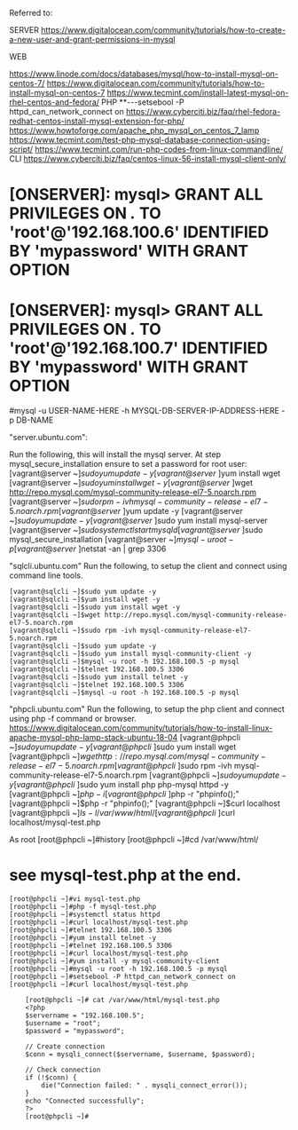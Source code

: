 Referred to:

SERVER
https://www.digitalocean.com/community/tutorials/how-to-create-a-new-user-and-grant-permissions-in-mysql

WEB










https://www.linode.com/docs/databases/mysql/how-to-install-mysql-on-centos-7/
https://www.digitalocean.com/community/tutorials/how-to-install-mysql-on-centos-7
https://www.tecmint.com/install-latest-mysql-on-rhel-centos-and-fedora/
PHP
**---setsebool -P httpd_can_network_connect on
https://www.cyberciti.biz/faq/rhel-fedora-redhat-centos-install-mysql-extension-for-php/
https://www.howtoforge.com/apache_php_mysql_on_centos_7_lamp
https://www.tecmint.com/test-php-mysql-database-connection-using-script/
https://www.tecmint.com/run-php-codes-from-linux-commandline/
CLI
https://www.cyberciti.biz/faq/centos-linux-56-install-mysql-client-only/
# [ONSERVER]: mysql> GRANT ALL PRIVILEGES ON *.* TO 'root'@'192.168.100.6' IDENTIFIED BY 'mypassword' WITH GRANT OPTION
# [ONSERVER]: mysql> GRANT ALL PRIVILEGES ON *.* TO 'root'@'192.168.100.7' IDENTIFIED BY 'mypassword' WITH GRANT OPTION
#mysql -u USER-NAME-HERE -h MYSQL-DB-SERVER-IP-ADDRESS-HERE -p DB-NAME




"server.ubuntu.com":

Run the following, this will install the mysql server. At step mysql_secure_installation ensure to set a password for root user:
    [vagrant@server ~]$sudo yum update -y
    [vagrant@server ~]$yum install wget
    [vagrant@server ~]$sudo yum install wget -y
    [vagrant@server ~]$wget http://repo.mysql.com/mysql-community-release-el7-5.noarch.rpm
    [vagrant@server ~]$sudo rpm -ivh mysql-community-release-el7-5.noarch.rpm
    [vagrant@server ~]$yum update -y
    [vagrant@server ~]$sudo yum update -y
    [vagrant@server ~]$sudo yum install mysql-server
    [vagrant@server ~]$sudo systemctl start mysqld
    [vagrant@server ~]$sudo mysql_secure_installation
    [vagrant@server ~]$mysql -u root -p
    [vagrant@server ~]$netstat -an | grep 3306


"sqlcli.ubuntu.com"
Run the following, to setup the client and connect using command line tools.

    [vagrant@sqlcli ~]$sudo yum update -y
    [vagrant@sqlcli ~]$yum install wget -y
    [vagrant@sqlcli ~]$sudo yum install wget -y
    [vagrant@sqlcli ~]$wget http://repo.mysql.com/mysql-community-release-el7-5.noarch.rpm
    [vagrant@sqlcli ~]$sudo rpm -ivh mysql-community-release-el7-5.noarch.rpm
    [vagrant@sqlcli ~]$sudo yum update -y
    [vagrant@sqlcli ~]$sudo yum install mysql-community-client -y
    [vagrant@sqlcli ~]$mysql -u root -h 192.168.100.5 -p mysql
    [vagrant@sqlcli ~]$telnet 192.168.100.5 3306
    [vagrant@sqlcli ~]$sudo yum install telnet -y
    [vagrant@sqlcli ~]$telnet 192.168.100.5 3306
    [vagrant@sqlcli ~]$mysql -u root -h 192.168.100.5 -p mysql

"phpcli.ubuntu.com"
Run the following, to setup the php client and connect using php -f command or browser.
https://www.digitalocean.com/community/tutorials/how-to-install-linux-apache-mysql-php-lamp-stack-ubuntu-18-04
    [vagrant@phpcli ~]$sudo yum update -y
    [vagrant@phpcli ~]$sudo yum install wget
    [vagrant@phpcli ~]$wget http://repo.mysql.com/mysql-community-release-el7-5.noarch.rpm
    [vagrant@phpcli ~]$sudo rpm -ivh mysql-community-release-el7-5.noarch.rpm
    [vagrant@phpcli ~]$sudo yum update -y
    [vagrant@phpcli ~]$sudo yum install php php-mysql httpd -y
    [vagrant@phpcli ~]$php -i
    [vagrant@phpcli ~]$php -r "phpinfo();"
    [vagrant@phpcli ~]$php -r "phpinfo();"
    [vagrant@phpcli ~]$curl localhost
    [vagrant@phpcli ~]$ls -l /var/www/html/
    [vagrant@phpcli ~]$curl localhost/mysql-test.php

As root
    [root@phpcli ~]#history
    [root@phpcli ~]#cd /var/www/html/
# see mysql-test.php at the end. 
    [root@phpcli ~]#vi mysql-test.php
    [root@phpcli ~]#php -f mysql-test.php
    [root@phpcli ~]#systemctl status httpd
    [root@phpcli ~]#curl localhost/mysql-test.php
    [root@phpcli ~]#telnet 192.168.100.5 3306
    [root@phpcli ~]#yum install telnet -y
    [root@phpcli ~]#telnet 192.168.100.5 3306
    [root@phpcli ~]#curl localhost/mysql-test.php
    [root@phpcli ~]#yum install -y mysql-community-client
    [root@phpcli ~]#mysql -u root -h 192.168.100.5 -p mysql
    [root@phpcli ~]#setsebool -P httpd_can_network_connect on
    [root@phpcli ~]#curl localhost/mysql-test.php

        [root@phpcli ~]# cat /var/www/html/mysql-test.php
        <?php
        $servername = "192.168.100.5";
        $username = "root";
        $password = "mypassword";

        // Create connection
        $conn = mysqli_connect($servername, $username, $password);

        // Check connection
        if (!$conn) {
            die("Connection failed: " . mysqli_connect_error());
        }
        echo "Connected successfully";
        ?>
        [root@phpcli ~]#

